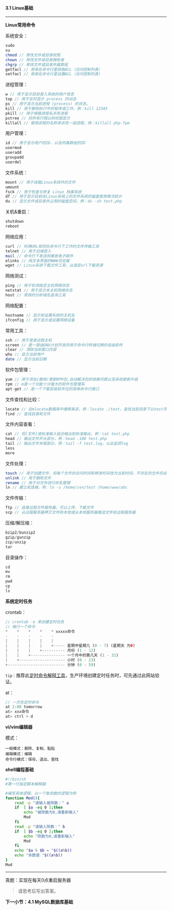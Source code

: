 #### 3.1 Linux基础
***

**Linux常用命令**

系统安全：
```php
sudo
su
chmod // 修改文件或目录权限
chown // 修改文件或目录拥有者
chgrp // 修改文件或目录所属群组
getfacl // 用来在命令行里获取ACL（访问控制列表）
setfacl // 用来在命令行里设置ACL（访问控制列表）
```

进程管理：
```php
w // 用于显示目前登入系统的用户信息
top // 用于实时显示 process 的动态
ps // 用于显示当前进程 (process) 的状态。
kill // 用于删除执行中的程序或工作，例：kill 12345
pkill // 用于根据进程名杀死进程
pstree // 将所有行程以树状图显示
killall // 使用进程的名称来杀死一组进程，例：killall php-fpm
```

用户管理：
```php
id // 用于显示用户的ID，以及所属群组的ID
usermod
useradd
groupadd
userdel
```

文件系统：
```php
mount // 用于挂载Linux系统外的文件
umount
fsck // 用于检查与修复 Linux 档案系统
df // 用于显示目前在Linux系统上的文件系统的磁盘使用情况统计
du // 显示文件或目录所占用的磁盘空间，例：du -sh test.php
```

关机&重启：
```php
shutdown 
reboot
```

网络应用：
```php
curl // 利用URL规则在命令行下工作的文件传输工具
telnet // 用于远端登入
mail // 命令行下发送和接收电子邮件
elinks // 纯文本界面的WWW浏览器
wget // Linux系统下载文件工具，从指定url下载资源
```

网络测试：
```php
ping // 用于检测指定主机网络状态
netstat // 用于显示本主机网络状态
host // 常用的分析域名查询工具
```

网络配置：
```php
hostname // 显示和设置系统的主机名
ifconfig // 用于显示或设置网络设备
```

常用工具：
```php
ssh // 用于登录远程主机
screen // 是一款由GNU计划开发的用于命令行终端切换的自由软件
clear // 清除当前窗口内容
who // 显示当前用户
date // 显示当前日期
```

软件包管理：
```php
yum // 用于添加/删除/更新RPM包,自动解决包的依赖问题以及系统更新升级
rpm // m是一个功能十分强大的软件包管理系
apt-get // 是一个下载安装软件包的简单命令行接口
```

文件查找和比较：
```php
locate // 在mlocate数据库中搜索条目，例：locate ./test，查找当前目录下以test开头的文件
find // 查找目录和文件
```

文件内容查看：
```php
cat // 将[文件]或标准输入组合输出到标准输出，例：cat test.php
head // 输出文件开头部分，例：head -100 test.php
tail // 输出文件末尾部分，例：tail -f test.log，以此监控log
less
more
```

文件处理：
```php
touch // 用于创建文件，将每个文件的访问时间和修改时间改为当前时间，不存在的文件将会被创建为空文件
unlink // 用于删除文件
rename // 用于对文件进行命名管理
ln // 建立软连接，例：ln -s /home/svn/test /home/www/abc
```

文件传输：
```php
ftp // 连接远程文件服务器，可以上传、下载文件
scp // 从远程服务器拷贝文件到本地或从本地服务器推送文件给远程服务器
```

压缩/解压缩：
```php
bzip2/bunzip2
gzip/gunzip
zip/unzip
tar 
```

目录操作：
```php
cd
mv
rm
pwd
cp
ls
```

**系统定时任务**

crontab：
```php
// crontab -e 来创建定时任务
// 每行一个命令
*    *    *    *    * xxxxx命令
-    -    -    -    -
|    |    |    |    |
|    |    |    |    +----- 星期中星期几 (0 - 7) (星期天 为0)
|    |    |    +---------- 月份 (1 - 12) 
|    |    +--------------- 一个月中的第几天 (1 - 31)
|    +-------------------- 小时 (0 - 23)
+------------------------- 分钟 (0 - 59)
```

`tip：`推荐此[定时命令解释工具](https://crontab.guru/)，生产环境创建定时任务时，可先通过此网站验证。

at：
```php
// 一次性定时命令
at 2:00 tomorrow
at> xxx命令
at> ctrl + d
```
**vi/vim编辑器**

模式：
```
一般模式：删除、复制、黏贴
编辑模式：编辑
命令行模式：保存、退出、查找
```

**shell编程基础**
```bash
#!/bin/sh
#第一行指定脚本解释器

#编写具体逻辑，以一个取余数的逻辑为例
function Mod(){
    read -p "请输入被除数：" a                                                                                                                                                                 
    if  [ $a -eq 0 ];then
        echo "被除数为0,请重新输入"
        Mod 
    fi  
    read -p "请输入除数：" b
    if  [ $b -eq 0 ];then
        echo "除数为0,请重新输入"
        Mod 
    fi  
    echo "$a % $b = "$((a%b))
    echo "余数是 "$((a%b))
}
Mod
```

***
真题：实现在每天0点重启服务器
> 请思考后写出答案。

**下一小节：4.1 MySQL数据库基础**